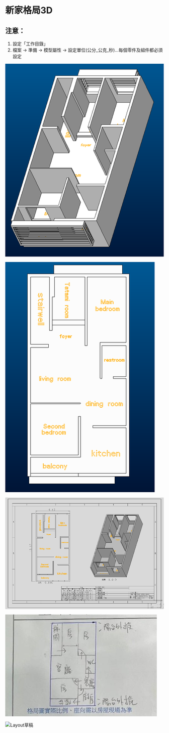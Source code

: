 # 新家格局3D

## 注意：
1. 設定「工作目錄」
2. 檔案 → 準備 → 模型屬性 → 設定單位(公分_公克_秒)...每個零件及組件都必須設定

![Creo 3D模型 1](https://github.com/sobadrush/Creo_Home_Decorate/blob/main/readme_images/%E6%B0%B8%E5%85%83%E8%B7%AF_%E6%A8%A1%E5%9E%8B_1.png?raw=true)

![Creo 3D模型_2](https://github.com/sobadrush/Creo_Home_Decorate/blob/main/readme_images/%E6%B0%B8%E5%85%83%E8%B7%AF_%E6%A8%A1%E5%9E%8B_2.png?raw=true)


![工程圖-平面](https://github.com/sobadrush/Creo_Home_Decorate/blob/main/readme_images/%E6%B0%B8%E5%85%83%E8%B7%AF_%E5%B9%B3%E9%9D%A2%E5%9C%96.png?raw=true)

![手繪平面圖](https://github.com/sobadrush/Creo_Home_Decorate/blob/main/readme_images/%E6%A0%BC%E5%B1%80_%E6%89%8B%E7%B9%AA.jpeg?raw=true)

![Layout草稿]([https://github.com/sobadrush/Creo_Home_Decorate/blob/main/readme_images/%E6%A0%BC%E5%B1%80_%E6%89%8B%E7%B9%AA.jpeg?raw=true](https://github.com/sobadrush/Creo_Home_Decorate/blob/main/readme_images/SCR-20240315-tryv.png?raw=true)https://github.com/sobadrush/Creo_Home_Decorate/blob/main/readme_images/SCR-20240315-tryv.png?raw=true)
